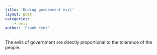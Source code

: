 ```yaml
---
title: 'Ending government evil'
layout: post
categories:
    - evil
author: 'Frank Kent'
---
```


The evils of government are directly proportional to the tolerance of the people.